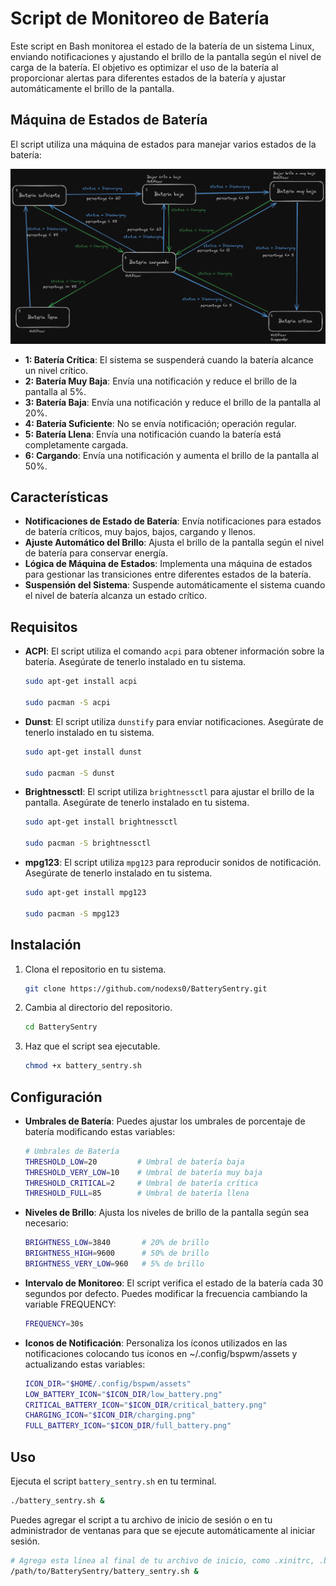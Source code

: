 # Script de Monitoreo de Batería

Este script en Bash monitorea el estado de la batería de un sistema Linux, enviando notificaciones y ajustando el brillo de la pantalla según el nivel de carga de la batería. El objetivo es optimizar el uso de la batería al proporcionar alertas para diferentes estados de la batería y ajustar automáticamente el brillo de la pantalla.

## Máquina de Estados de Batería

El script utiliza una máquina de estados para manejar varios estados de la batería:

![Diagrama de Máquina de Estados](https://raw.githubusercontent.com/nodexs0/BatterySentry/main/assets/image.png)

- **1: Batería Crítica**: El sistema se suspenderá cuando la batería alcance un nivel crítico.
- **2: Batería Muy Baja**: Envía una notificación y reduce el brillo de la pantalla al 5%.
- **3: Batería Baja**: Envía una notificación y reduce el brillo de la pantalla al 20%.
- **4: Batería Suficiente**: No se envía notificación; operación regular.
- **5: Batería Llena**: Envía una notificación cuando la batería está completamente cargada.
- **6: Cargando**: Envía una notificación y aumenta el brillo de la pantalla al 50%.

## Características

- **Notificaciones de Estado de Batería**: Envía notificaciones para estados de batería críticos, muy bajos, bajos, cargando y llenos.
- **Ajuste Automático del Brillo**: Ajusta el brillo de la pantalla según el nivel de batería para conservar energía.
- **Lógica de Máquina de Estados**: Implementa una máquina de estados para gestionar las transiciones entre diferentes estados de la batería.
- **Suspensión del Sistema**: Suspende automáticamente el sistema cuando el nivel de batería alcanza un estado crítico.

## Requisitos

- **ACPI**: El script utiliza el comando `acpi` para obtener información sobre la batería. Asegúrate de tenerlo instalado en tu sistema.
  ```bash
  sudo apt-get install acpi

  sudo pacman -S acpi
  ```

- **Dunst**: El script utiliza `dunstify` para enviar notificaciones. Asegúrate de tenerlo instalado en tu sistema.
  ```bash
  sudo apt-get install dunst

  sudo pacman -S dunst
  ```

- **Brightnessctl**: El script utiliza `brightnessctl` para ajustar el brillo de la pantalla. Asegúrate de tenerlo instalado en tu sistema.
  ```bash
  sudo apt-get install brightnessctl

  sudo pacman -S brightnessctl
  ```
- **mpg123**: El script utiliza `mpg123` para reproducir sonidos de notificación. Asegúrate de tenerlo instalado en tu sistema.
  ```bash
  sudo apt-get install mpg123

  sudo pacman -S mpg123
  ```
## Instalación

1. Clona el repositorio en tu sistema.
   ```bash
   git clone https://github.com/nodexs0/BatterySentry.git
   ```
2. Cambia al directorio del repositorio.
   ```bash
   cd BatterySentry
   ```
3. Haz que el script sea ejecutable.
   ```bash
   chmod +x battery_sentry.sh
   ```
## Configuración

- **Umbrales de Batería**: Puedes ajustar los umbrales de porcentaje de batería modificando estas variables:
  ```bash
  # Umbrales de Batería
  THRESHOLD_LOW=20         # Umbral de batería baja
  THRESHOLD_VERY_LOW=10    # Umbral de batería muy baja
  THRESHOLD_CRITICAL=2     # Umbral de batería crítica
  THRESHOLD_FULL=85        # Umbral de batería llena
  ```
- **Niveles de Brillo**: Ajusta los niveles de brillo de la pantalla según sea necesario:
  ```bash
  BRIGHTNESS_LOW=3840       # 20% de brillo
  BRIGHTNESS_HIGH=9600      # 50% de brillo
  BRIGHTNESS_VERY_LOW=960   # 5% de brillo
  ```
- **Intervalo de Monitoreo**: El script verifica el estado de la batería cada 30 segundos por defecto. Puedes modificar la frecuencia cambiando la variable FREQUENCY:
  ```bash
  FREQUENCY=30s
  ```
- **Iconos de Notificación**: Personaliza los íconos utilizados en las notificaciones colocando tus íconos en ~/.config/bspwm/assets y actualizando estas variables:
  ```bash
  ICON_DIR="$HOME/.config/bspwm/assets"
  LOW_BATTERY_ICON="$ICON_DIR/low_battery.png"
  CRITICAL_BATTERY_ICON="$ICON_DIR/critical_battery.png"
  CHARGING_ICON="$ICON_DIR/charging.png"
  FULL_BATTERY_ICON="$ICON_DIR/full_battery.png"
  ```

## Uso

Ejecuta el script `battery_sentry.sh` en tu terminal.
   ```bash
   ./battery_sentry.sh &
   ```

Puedes agregar el script a tu archivo de inicio de sesión o en tu administrador de ventanas para que se ejecute automáticamente al iniciar sesión.
```bash
# Agrega esta línea al final de tu archivo de inicio, como .xinitrc, .bash_profile o bspwmrc
/path/to/BatterySentry/battery_sentry.sh &
```

